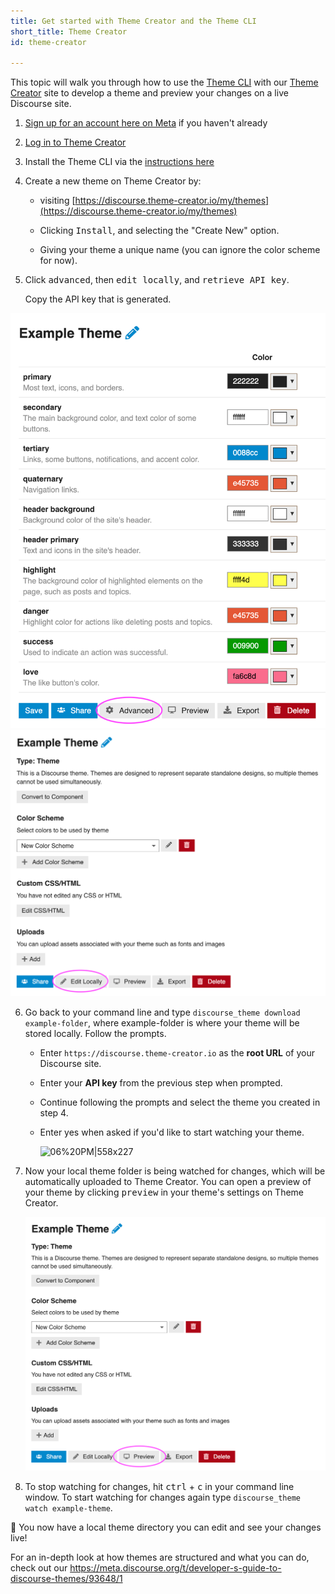 ```yaml
---
title: Get started with Theme Creator and the Theme CLI
short_title: Theme Creator
id: theme-creator

---
```

This topic will walk you through how to use the [Theme CLI](https://meta.discourse.org/t/discourse-theme-cli-console-app-to-help-you-build-themes/82950) with our [Theme Creator](https://meta.discourse.org/t/theme-creator-create-and-show-themes-without-installing-discourse/84942) site to develop a theme and preview your changes on a live Discourse site. 

1. [Sign up for an account here on Meta](https://meta.discourse.org/signup) if you haven't already

2. [Log in to Theme Creator](https://discourse.theme-creator.io/login) 

3. Install the Theme CLI via the [instructions here](https://meta.discourse.org/t/discourse-theme-cli-console-app-to-help-you-build-themes/82950)

4. Create a new theme on Theme Creator by:
    * visiting  [https://discourse.theme-creator.io/my/themes](https://discourse.theme-creator.io/my/themes) 

   * Clicking <kbd> Install</kbd>, and selecting the "Create New" option. 
   * Giving your theme a unique name (you can ignore the color scheme for now). 

5. Click <kbd>advanced</kbd>, then <kbd>edit locally</kbd>, and <kbd>retrieve API key</kbd>. 

    Copy the API key that is generated.
  
  
![image|379x500, 50%](/assets/theme-creator-1.png) ![image|591x500, 50%](/assets/theme-creator-2.png)

6. Go back to your command line and type `discourse_theme download example-folder`, where example-folder is where your theme will be stored locally. Follow the prompts. 

    - Enter `https://discourse.theme-creator.io` as the **root URL** of your Discourse site. 

    - Enter your **API key** from the previous step when prompted. 
    
    - Continue following the prompts and select the theme you created in step 4. 

    - Enter yes when asked if you'd like to start watching your theme.
 
      ![06%20PM|558x227](upload://54ejg1tZAhiaNQlc7cbZl6wySoG.png) 

7. Now your local theme folder is being watched for changes, which will be automatically uploaded to Theme Creator. You can open a preview of your theme by clicking <kbd>preview</kbd> in your theme's settings on Theme Creator.  

    ![27%20PM|591x500, 67%](/assets/theme-creator-3.png) 

8. To stop watching for changes, hit <kbd>ctrl</kbd> + <kbd>c</kbd> in your command line window. To start watching for changes again type `discourse_theme watch example-theme`.

:tada: You now have a local theme directory you can edit and see your changes live! 

For an in-depth look at how themes are structured and what you can do, check out our https://meta.discourse.org/t/developer-s-guide-to-discourse-themes/93648/1

